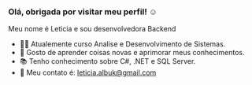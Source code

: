### Olá, obrigada por visitar meu perfil! ☺

Meu nome é Leticia e sou desenvolvedora Backend 
- 👩‍💻 Atualemente curso Analise e Desenvolvimento de Sistemas.
- 💜 Gosto de aprender coisas novas e aprimorar meus conhecimentos.
- 📚 Tenho conhecimento sobre C#, .NET e SQL Server.
- 📧 Meu contato é: leticia.albuk@gmail.com
<!--
**leticialbuk/leticialbuk** is a ✨ _special_ ✨ repository because its `README.md` (this file) appears on your GitHub profile.

